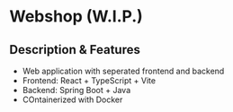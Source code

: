 # Webshop (W.I.P.)

## Description & Features
- Web application with seperated frontend and backend
- Frontend: React + TypeScript + Vite
- Backend: Spring Boot + Java
- COntainerized with Docker
